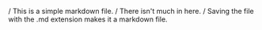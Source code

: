 / This is a simple markdown file.
/ There isn't much in here.
/ Saving the file with the .md extension makes it a markdown file.
